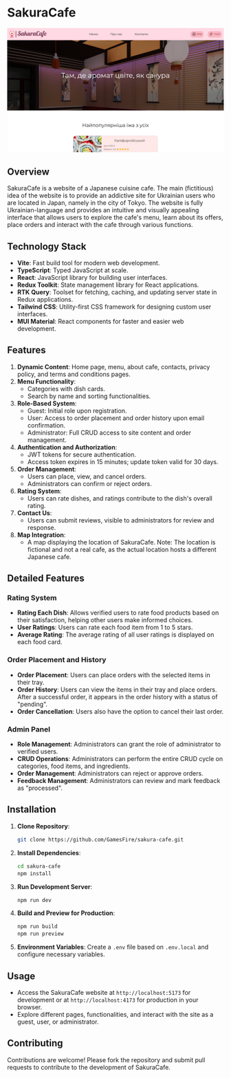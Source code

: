 # SakuraCafe

![SakuraCafe](./sakura-cafe.jpg)

## Overview

SakuraCafe is a website of a Japanese cuisine cafe. The main (fictitious) idea of the website is to provide an addictive site for Ukrainian users who are located in Japan, namely in the city of Tokyo. The website is fully Ukrainian-language and provides an intuitive and visually appealing interface that allows users to explore the cafe's menu, learn about its offers, place orders and interact with the cafe through various functions.

## Technology Stack

- **Vite**: Fast build tool for modern web development.
- **TypeScript**: Typed JavaScript at scale.
- **React**: JavaScript library for building user interfaces.
- **Redux Toolkit**: State management library for React applications.
- **RTK Query**: Toolset for fetching, caching, and updating server state in Redux applications.
- **Tailwind CSS**: Utility-first CSS framework for designing custom user interfaces.
- **MUI Material**: React components for faster and easier web development.

## Features

1. **Dynamic Content**: Home page, menu, about cafe, contacts, privacy policy, and terms and conditions pages.
2. **Menu Functionality**:
   - Categories with dish cards.
   - Search by name and sorting functionalities.
3. **Role-Based System**:
   - Guest: Initial role upon registration.
   - User: Access to order placement and order history upon email confirmation.
   - Administrator: Full CRUD access to site content and order management.
4. **Authentication and Authorization**:
   - JWT tokens for secure authentication.
   - Access token expires in 15 minutes; update token valid for 30 days.
5. **Order Management**:
   - Users can place, view, and cancel orders.
   - Administrators can confirm or reject orders.
6. **Rating System**:
   - Users can rate dishes, and ratings contribute to the dish's overall rating.
7. **Contact Us**:
   - Users can submit reviews, visible to administrators for review and response.
8. **Map Integration**:
   - A map displaying the location of SakuraCafe. Note: The location is fictional and not a real cafe, as the actual location hosts a different Japanese cafe.

## Detailed Features

### Rating System

- **Rating Each Dish**: Allows verified users to rate food products based on their satisfaction, helping other users make informed choices.
- **User Ratings**: Users can rate each food item from 1 to 5 stars.
- **Average Rating**: The average rating of all user ratings is displayed on each food card.

### Order Placement and History

- **Order Placement**: Users can place orders with the selected items in their tray.
- **Order History**: Users can view the items in their tray and place orders. After a successful order, it appears in the order history with a status of "pending".
- **Order Cancellation**: Users also have the option to cancel their last order.

### Admin Panel

- **Role Management**: Administrators can grant the role of administrator to verified users.
- **CRUD Operations**: Administrators can perform the entire CRUD cycle on categories, food items, and ingredients.
- **Order Management**: Administrators can reject or approve orders.
- **Feedback Management**: Administrators can review and mark feedback as "processed".

## Installation

1. **Clone Repository**:

   ```bash
   git clone https://github.com/GamesFire/sakura-cafe.git
   ```

2. **Install Dependencies**:

   ```bash
   cd sakura-cafe
   npm install
   ```

3. **Run Development Server**:

   ```bash
   npm run dev
   ```

4. **Build and Preview for Production**:

   ```bash
   npm run build
   npm run preview
   ```

5. **Environment Variables**:
   Create a `.env` file based on `.env.local` and configure necessary variables.

## Usage

- Access the SakuraCafe website at `http://localhost:5173` for development or at `http://localhost:4173` for production in your browser.
- Explore different pages, functionalities, and interact with the site as a guest, user, or administrator.

## Contributing

Contributions are welcome! Please fork the repository and submit pull requests to contribute to the development of SakuraCafe.
